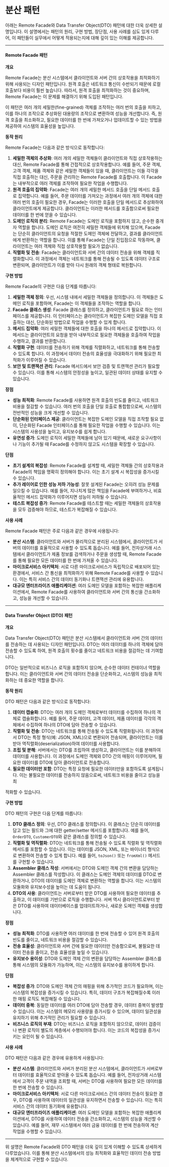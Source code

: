 # 분산 패턴

아래는 Remote Facade와 Data Transfer Object(DTO) 패턴에 대한 더욱 상세한 설명입니다. 이 설명에서는 패턴의 원리, 구현 방법, 장단점, 사용 사례를 심도 있게 다루어, 이 패턴들이 실무에서 어떻게 적용되는지에 대해 깊이 있는 이해를 제공합니다.

***

#### **Remote Facade 패턴**

**개요**

Remote Facade는 분산 시스템에서 클라이언트와 서버 간의 상호작용을 최적화하기 위해 사용되는 디자인 패턴입니다. 원격 호출은 네트워크 통신이 수반되기 때문에 로컬 호출보다 비용이 훨씬 높습니다. 따라서, 원격 호출을 최적화하는 것이 중요하며, Remote Facade는 이 문제를 해결하기 위해 도입된 패턴입니다.

이 패턴은 여러 개의 세밀한(fine-grained) 객체를 조작하는 여러 번의 호출을 피하고, 이를 하나의 조작으로 추상화된 대용량의 조작으로 변환하여 성능을 개선합니다. 즉, 원격 호출을 최소화하고, 필요한 데이터를 한 번에 가져오거나 업데이트할 수 있는 방법을 제공하여 시스템의 효율성을 높입니다.

**동작 원리**

Remote Facade는 다음과 같은 방식으로 동작합니다:

1. **세밀한 객체의 추상화**: 여러 개의 세밀한 객체들이 클라이언트와 직접 상호작용하는 대신, Remote Facade를 통해 간접적으로 상호작용합니다. 예를 들어, 주문 객체, 고객 객체, 제품 객체와 같은 세밀한 객체들이 있을 때, 클라이언트는 이들 각각을 직접 호출하는 대신, 주문을 관리하는 Remote Facade를 호출합니다. 이 Facade는 내부적으로 여러 객체를 조작하여 필요한 작업을 수행합니다.
2. **원격 호출의 집약화**: Facade는 여러 개의 세밀한 메서드 호출을 단일 메서드 호출로 집약합니다. 예를 들어, 주문 데이터를 가져오는 과정에서 여러 개의 객체에 대한 여러 번의 호출이 필요한 경우, Facade는 이러한 호출을 단일 메서드로 추상화하여 클라이언트에게 제공합니다. 클라이언트는 이러한 메서드를 호출함으로써 필요한 데이터를 한 번에 얻을 수 있습니다.
3. **도메인 로직의 분리**: Remote Facade는 도메인 로직을 포함하지 않고, 순수한 중개자 역할을 합니다. 도메인 로직은 여전히 세밀한 객체들에 위치해 있으며, Facade는 단순히 클라이언트의 요청을 적절한 도메인 객체에 전달하고, 결과를 클라이언트에게 반환하는 역할을 합니다. 이를 통해 Facade는 단일 진입점으로 작동하며, 클라이언트는 여러 객체와 직접 상호작용할 필요가 없습니다.
4. **직렬화 및 전송**: Facade는 클라이언트와 서버 간의 데이터 전송을 위해 객체를 직렬화합니다. 이 과정에서 객체는 네트워크를 통해 전송될 수 있도록 데이터 구조로 변환되며, 클라이언트가 이를 받아 다시 원래의 객체 형태로 복원합니다.

**구현 방법**

Remote Facade의 구현은 다음 단계를 따릅니다:

1. **세밀한 객체 정의**: 우선, 시스템 내에서 세밀한 객체들을 정의합니다. 이 객체들은 도메인 로직을 포함하며, Facade는 이 객체들을 조작하는 역할을 합니다.
2. **Facade 클래스 생성**: Facade 클래스를 정의하고, 클라이언트가 필요로 하는 인터페이스를 제공합니다. 이 인터페이스는 클라이언트가 복잡한 도메인 모델을 직접 호출하는 대신, 단순화된 방법으로 작업을 수행할 수 있게 합니다.
3. **메서드 집약화**: 여러 세밀한 객체들에 대한 호출을 하나의 메서드로 집약합니다. 이 메서드는 클라이언트의 요청을 받아 내부적으로 필요한 객체들을 호출하여 작업을 수행하고, 결과를 반환합니다.
4. **직렬화 구현**: 데이터를 전송하기 위해 객체를 직렬화하고, 네트워크를 통해 전송할 수 있도록 합니다. 이 과정에서 데이터 전송의 효율성을 극대화하기 위해 필요한 최적화가 이루어질 수 있습니다.
5. **보안 및 트랜잭션 관리**: Facade 메서드에서 보안 검증 및 트랜잭션 관리가 필요할 수 있습니다. 이를 통해 시스템의 안정성을 높이고, 일관된 데이터 상태를 유지할 수 있습니다.

**장점**

* **성능 최적화**: Remote Facade를 사용하면 원격 호출의 빈도를 줄이고, 네트워크 비용을 절감할 수 있습니다. 여러 번의 호출을 단일 호출로 통합함으로써, 시스템의 전반적인 성능을 크게 개선할 수 있습니다.
* **단순화된 인터페이스 제공**: 클라이언트는 복잡한 도메인 모델을 직접 조작할 필요 없이, 단순화된 Facade 인터페이스를 통해 필요한 작업을 수행할 수 있습니다. 이는 시스템의 사용성을 높이고, 유지보수를 쉽게 합니다.
* **유연성 증가**: 도메인 로직이 세밀한 객체들에 남아 있기 때문에, 새로운 요구사항이나 기능이 추가될 때 Facade를 수정하지 않고도 시스템을 확장할 수 있습니다.

**단점**

* **초기 설계의 복잡성**: Remote Facade를 설계할 때, 세밀한 객체들 간의 상호작용과 Facade의 책임을 명확히 정의해야 합니다. 이는 초기 설계 시 복잡성을 증가시킬 수 있습니다.
* **추가 레이어로 인한 성능 저하 가능성**: 잘못 설계된 Facade는 오히려 성능 문제를 일으킬 수 있습니다. 예를 들어, 지나치게 많은 책임을 Facade에 부여하거나, 비효율적인 메서드 집약화가 이루어지면 성능이 저하될 수 있습니다.
* **테스트 복잡성 증가**: Remote Facade를 테스트할 때는 세밀한 객체들의 상호작용을 모두 검증해야 하므로, 테스트가 복잡해질 수 있습니다.

**사용 사례**

Remote Facade 패턴은 주로 다음과 같은 경우에 사용됩니다:

* **분산 시스템**: 클라이언트와 서버가 물리적으로 분리된 시스템에서, 클라이언트가 서버의 데이터를 효율적으로 사용할 수 있도록 돕습니다. 예를 들어, 전자상거래 시스템에서 클라이언트가 제품 정보를 검색하거나 주문을 생성할 때, Remote Facade를 통해 필요한 모든 데이터를 한 번에 가져올 수 있습니다.
* **마이크로서비스 아키텍처**: 서로 다른 마이크로서비스가 독립적으로 배포되어 있는 환경에서, 서비스 간 통신을 최적화하기 위해 Remote Facade를 사용할 수 있습니다. 이는 특히 서비스 간의 데이터 동기화나 트랜잭션 관리에 유용합니다.
* **대규모 엔터프라이즈 애플리케이션**: 여러 도메인 모델을 포함하는 복잡한 애플리케이션에서, Remote Facade를 사용하여 클라이언트와 서버 간의 통신을 간소화하고, 성능을 개선할 수 있습니다.

***

#### **Data Transfer Object (DTO) 패턴**

**개요**

Data Transfer Object(DTO) 패턴은 분산 시스템에서 클라이언트와 서버 간의 데이터를 전송하는 데 사용되는 디자인 패턴입니다. DTO는 여러 데이터를 하나의 객체에 담아 전송할 수 있도록 하여, 원격 호출의 횟수를 줄이고 네트워크 비용을 절감하는 데 기여합니다.

DTO는 일반적으로 비즈니스 로직을 포함하지 않으며, 순수한 데이터 컨테이너 역할을 합니다. 이는 클라이언트와 서버 간의 데이터 전송을 단순화하고, 시스템의 성능을 최적화하는 데 중요한 역할을 합니다.

**동작 원리**

DTO 패턴은 다음과 같은 방식으로 동작합니다:

1. **데이터 캡슐화**: DTO는 여러 개의 도메인 객체로부터 데이터를 수집하여 하나의 객체로 캡슐화합니다. 예를 들어, 주문 데이터, 고객 데이터, 제품 데이터를 각각의 객체에서 수집하여 하나의 DTO에 담아 전송할 수 있습니다.
2. **직렬화 및 전송**: DTO는 네트워크를 통해 전송될 수 있도록 직렬화됩니다. 이 과정에서 DTO는 특정 형식(예: JSON, XML)으로 변환되어 전송되며, 클라이언트는 이를 받아 역직렬화(deserialization)하여 데이터를 사용합니다.
3. **조립 및 분해**: 서버에서는 DTO를 조립하여 생성하고, 클라이언트는 이를 분해하여 데이터를 사용합니다. 이 과정에서 도메인 객체와 DTO 간의 매핑이 이루어지며, 필요한 데이터를 DTO에 담아 클라이언트로 전송합니다.
4. **필요한 데이터만 포함**: DTO는 특정 요청에 필요한 데이터만을 포함하도록 설계됩니다. 이는 불필요한 데이터를 전송하지 않음으로써, 네트워크 비용을 줄이고 성능을 최

적화할 수 있습니다.

**구현 방법**

DTO 패턴의 구현은 다음 단계를 따릅니다:

1. **DTO 클래스 정의**: 우선, DTO 클래스를 정의합니다. 이 클래스는 단순히 데이터를 담고 있는 필드와 그에 대한 getter/setter 메서드를 포함합니다. 예를 들어, `OrderDTO`, `CustomerDTO`와 같은 클래스를 정의할 수 있습니다.
2. **직렬화 및 역직렬화**: DTO는 네트워크를 통해 전송될 수 있도록 직렬화 및 역직렬화 메서드를 포함할 수 있습니다. 이는 데이터를 JSON, XML, 또는 바이너리 형식으로 변환하여 전송할 수 있게 합니다. 예를 들어, `toJson()` 또는 `fromXml()` 메서드를 구현할 수 있습니다.
3. **Assembler 클래스 작성**: 서버에서는 DTO와 도메인 객체 간의 변환을 담당하는 Assembler 클래스를 작성합니다. 이 클래스는 도메인 객체의 데이터를 DTO로 변환하거나, DTO의 데이터를 도메인 객체로 변환하는 역할을 합니다. 이는 시스템의 모듈화와 유지보수성을 높이는 데 도움이 됩니다.
4. **DTO의 사용**: 클라이언트는 서버로부터 받은 DTO를 사용하여 필요한 데이터를 추출하고, 이 데이터를 기반으로 로직을 수행합니다. 서버 역시 클라이언트로부터 받은 DTO를 사용하여 데이터베이스를 업데이트하거나, 새로운 도메인 객체를 생성합니다.

**장점**

* **성능 최적화**: DTO를 사용하면 여러 데이터를 한 번에 전송할 수 있어 원격 호출의 빈도를 줄이고, 네트워크 비용을 절감할 수 있습니다.
* **전송 효율성**: 클라이언트와 서버 간에 필요한 데이터만 전송함으로써, 불필요한 데이터 전송을 줄이고, 전송 효율성을 높일 수 있습니다.
* **유지보수 용이성**: DTO와 도메인 객체 간의 변환을 담당하는 Assembler 클래스를 통해 시스템의 모듈화가 가능하며, 이는 시스템의 유지보수를 용이하게 합니다.

**단점**

* **복잡성 증가**: DTO와 도메인 객체 간의 매핑을 위해 추가적인 코드가 필요하며, 이는 시스템의 복잡성을 증가시킬 수 있습니다. 특히, 데이터 구조가 복잡해질수록 이러한 매핑 로직도 복잡해질 수 있습니다.
* **데이터 중복**: 동일한 데이터를 여러 DTO에 담아 전송할 경우, 데이터 중복이 발생할 수 있습니다. 이는 시스템의 메모리 사용량을 증가시킬 수 있으며, 데이터 일관성을 유지하기 위해 추가적인 관리가 필요할 수 있습니다.
* **비즈니스 로직의 부재**: DTO는 비즈니스 로직을 포함하지 않으므로, 데이터 검증이나 변환 로직이 별도의 계층에서 수행되어야 합니다. 이는 코드의 복잡성을 증가시키는 요인이 될 수 있습니다.

**사용 사례**

DTO 패턴은 다음과 같은 경우에 유용하게 사용됩니다:

* **분산 시스템**: 클라이언트와 서버가 분리된 분산 시스템에서, 클라이언트가 서버로부터 데이터를 효율적으로 받아올 수 있도록 돕습니다. 예를 들어, 전자상거래 시스템에서 고객이 주문 내역을 조회할 때, 서버는 DTO를 사용하여 필요한 모든 데이터를 한 번에 전송할 수 있습니다.
* **마이크로서비스 아키텍처**: 서로 다른 마이크로서비스 간의 데이터 전송이 필요한 경우, DTO를 사용하여 데이터의 일관성을 유지하면서 전송할 수 있습니다. 이는 특히 서비스 간의 데이터 동기화에 유용합니다.
* **대규모 엔터프라이즈 애플리케이션**: 여러 도메인 모델을 포함하는 복잡한 애플리케이션에서, DTO를 사용하여 데이터 전송을 간소화하고, 시스템의 성능을 개선할 수 있습니다. 예를 들어, 재무 시스템에서 여러 금융 데이터를 한 번에 전송하여 계산 작업을 수행할 수 있습니다.

***

위 설명은 Remote Facade와 DTO 패턴을 더욱 깊이 있게 이해할 수 있도록 상세하게 다루었습니다. 이를 통해 분산 시스템에서의 성능 최적화와 효율적인 데이터 전송 방법을 체계적으로 구현할 수 있습니다.
